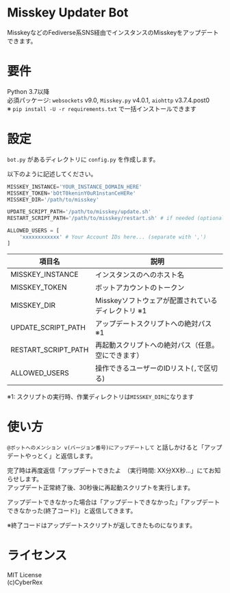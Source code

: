 # Misskey Updater Bot
MisskeyなどのFediverse系SNS経由でインスタンスのMisskeyをアップデートできます。

# 要件
Python 3.7以降<br>
必須パッケージ: `websockets` v9.0, `Misskey.py` v4.0.1, `aiohttp` v3.7.4.post0<br>
※ `pip install -U -r requirements.txt` で一括インストールできます

# 設定
`bot.py` があるディレクトリに `config.py` を作成します。

以下のように記述してください。

```python
MISSKEY_INSTANCE='YOUR_INSTANCE_DOMAIN_HERE'
MISSKEY_TOKEN='bOtT0keninY0uR1nstanCeHERe'
MISSKEY_DIR='/path/to/misskey'

UPDATE_SCRIPT_PATH='/path/to/misskey/update.sh'
RESTART_SCRIPT_PATH='/path/to/misskey/restart.sh' # if needed (optional, nullable)

ALLOWED_USERS = [
    'xxxxxxxxxxxx' # Your Account IDs here... (separate with ',')
]
```

|項目名|説明|
|------|------|
|MISSKEY_INSTANCE|インスタンスのへのホスト名|
|MISSKEY_TOKEN|ボットアカウントのトークン|
|MISSKEY_DIR|Misskeyソフトウェアが配置されているディレクトリ ※1|
|UPDATE_SCRIPT_PATH|アップデートスクリプトへの絶対パス ※1|
|RESTART_SCRIPT_PATH|再起動スクリプトへの絶対パス（任意。空にできます）|
|ALLOWED_USERS|操作できるユーザーのIDリスト(`,`で区切る)|

※1: スクリプトの実行時、作業ディレクトリは`MISSKEY_DIR`になります

# 使い方

`@ボットへのメンション v(バージョン番号)にアップデートして` と話しかけると「アップデートやっとく」と返信します。

完了時は再度返信「アップデートできたよ　（実行時間: XX分XX秒...」にてお知らせします。<br>
アップデート正常終了後、30秒後に再起動スクリプトを実行します。

アップデートできなかった場合は「アップデートできなかった」「アップデートできなかった(終了コード)」と返信してきます。

※終了コードはアップデートスクリプトが返してきたものになります。

# ライセンス
MIT License<br>
(c)CyberRex